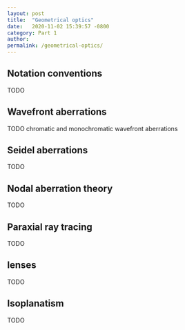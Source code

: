 ```yaml
---
layout: post
title:  "Geometrical optics"
date:   2020-11-02 15:39:57 -0800
category: Part 1
author: 
permalink: /geometrical-optics/
---
```


## Notation conventions

TODO

## Wavefront aberrations

TODO chromatic and monochromatic wavefront aberrations


## Seidel aberrations

TODO

## Nodal aberration theory

TODO

## Paraxial ray tracing

TODO

## lenses

TODO

## Isoplanatism

TODO
